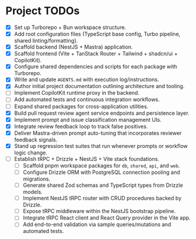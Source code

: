 # Project TODOs

- [x] Set up Turborepo + Bun workspace structure.
- [x] Add root configuration files (TypeScript base config, Turbo pipeline, shared linting/formatting).
- [x] Scaffold backend (NestJS + Mastra) application.
- [x] Scaffold frontend (Vite + TanStack Router + Tailwind + shadcn/ui + CopilotKit).
- [x] Configure shared dependencies and scripts for each package with Turborepo.
- [x] Write and update `AGENTS.md` with execution log/instructions.
- [x] Author initial project documentation outlining architecture and tooling.
- [ ] Implement CopilotKit runtime proxy in the backend.
- [ ] Add automated tests and continuous integration workflows.
- [ ] Expand shared packages for cross-application utilities.
- [x] Build pull request review agent service endpoints and persistence layer.
- [x] Implement prompt and issue classification management UIs.
- [x] Integrate review feedback loop to track false positives.
- [x] Deliver Mastra-driven prompt auto-tuning that incorporates reviewer feedback signals.
- [x] Stand up regression test suites that run whenever prompts or workflow logic change.
- [ ] Establish tRPC + Drizzle + NestJS + Vite stack foundations.
  - [ ] Scaffold pnpm workspace packages for `db`, `shared`, `api`, and `web`.
  - [ ] Configure Drizzle ORM with PostgreSQL connection pooling and migrations.
  - [ ] Generate shared Zod schemas and TypeScript types from Drizzle models.
  - [ ] Implement NestJS tRPC router with CRUD procedures backed by Drizzle.
  - [ ] Expose tRPC middleware within the NestJS bootstrap pipeline.
  - [ ] Integrate tRPC React client and React Query provider in the Vite app.
  - [ ] Add end-to-end validation via sample queries/mutations and automated tests.

